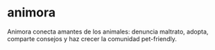 # animora
Animora conecta amantes de los animales: denuncia maltrato, adopta, comparte consejos y haz crecer la comunidad pet-friendly.
